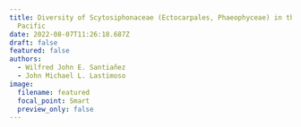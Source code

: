 ```yaml
---
title: Diversity of Scytosiphonaceae (Ectocarpales, Phaeophyceae) in the Western
  Pacific
date: 2022-08-07T11:26:18.687Z
draft: false
featured: false
authors:
  - Wilfred John E. Santiañez
  - John Michael L. Lastimoso
image:
  filename: featured
  focal_point: Smart
  preview_only: false
---
```

